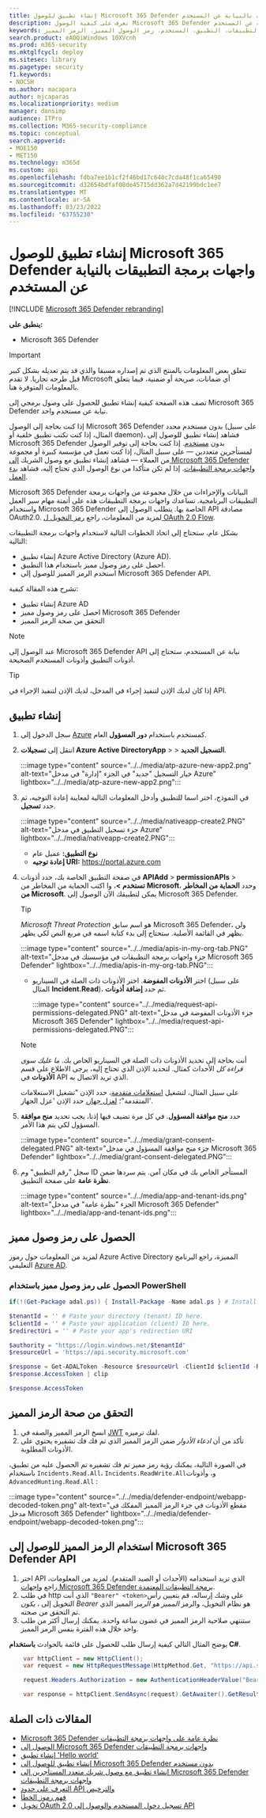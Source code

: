```yaml
---
title: إنشاء تطبيق للوصول Microsoft 365 Defender واجهات برمجة التطبيقات بالنيابة عن المستخدم
description: تعرف على كيفية الوصول Microsoft 365 Defender واجهات برمجة التطبيقات بالنيابة عن المستخدم.
keywords: الوصول، نيابة عن المستخدم، واجهة برمجة التطبيقات، التطبيق، المستخدم، رمز الوصول المميز، الرمز المميز،
search.product: eADQiWindows 10XVcnh
ms.prod: m365-security
ms.mktglfcycl: deploy
ms.sitesec: library
ms.pagetype: security
f1.keywords:
- NOCSH
ms.author: macapara
author: mjcaparas
ms.localizationpriority: medium
manager: dansimp
audience: ITPro
ms.collection: M365-security-compliance
ms.topic: conceptual
search.appverid:
- MOE150
- MET150
ms.technology: m365d
ms.custom: api
ms.openlocfilehash: fdba7ee1b1cf2f46bd17c648c7cda48f1ca65490
ms.sourcegitcommit: d32654bdfaf08de45715dd362a7d42199bdc1ee7
ms.translationtype: MT
ms.contentlocale: ar-SA
ms.lasthandoff: 03/23/2022
ms.locfileid: "63755230"
---
```

# <a name="create-an-app-to-access-microsoft-365-defender-apis-on-behalf-of-a-user"></a>إنشاء تطبيق للوصول Microsoft 365 Defender واجهات برمجة التطبيقات بالنيابة عن المستخدم

[!INCLUDE [Microsoft 365 Defender rebranding](../includes/microsoft-defender.md)]

**ينطبق على:**

- Microsoft 365 Defender

> [!IMPORTANT]
> تتعلق بعض المعلومات بالمنتج الذي تم إصداره مسبقا والذي قد يتم تعديله بشكل كبير قبل طرحه تجاريا. لا تقدم Microsoft أي ضمانات، صريحة أو ضمنية، فيما يتعلق بالمعلومات المتوفرة هنا.

تصف هذه الصفحة كيفية إنشاء تطبيق للحصول على وصول برمجي إلى Microsoft 365 Defender نيابة عن مستخدم واحد.

إذا كنت بحاجة إلى الوصول Microsoft 365 Defender بدون مستخدم محدد (على سبيل المثال، إذا كنت تكتب تطبيق خلفية أو daemon)، فشاهد إنشاء تطبيق للوصول إلى Microsoft 365 Defender بدون [مستخدم](api-create-app-web.md). إذا كنت بحاجة إلى توفير الوصول لمستأجرين متعددين — على سبيل المثال، إذا كنت تعمل في مؤسسة كبيرة أو مجموعة من العملاء — فشاهد إنشاء تطبيق مع وصول الشريك [إلى Microsoft 365 Defender واجهات برمجة التطبيقات](api-partner-access.md). إذا لم تكن متأكدا من نوع الوصول الذي تحتاج إليه، فشاهد [بدء العمل](api-access.md).

Microsoft 365 Defender البيانات والإجراءات من خلال مجموعة من واجهات برمجة التطبيقات البرنامجية. تساعدك واجهات برمجة التطبيقات هذه على أتمتة مهام سير العمل واستخدام Microsoft 365 Defender الخاصة بها. يتطلب الوصول إلى API مصادقة OAuth2.0. لمزيد من المعلومات، راجع [رمز التخويل ل OAuth 2.0 Flow](/azure/active-directory/develop/active-directory-v2-protocols-oauth-code).

بشكل عام، ستحتاج إلى اتخاذ الخطوات التالية لاستخدام واجهات برمجة التطبيقات التالية:

- إنشاء تطبيق Azure Active Directory (Azure AD).
- احصل على رمز وصول مميز باستخدام هذا التطبيق.
- استخدم الرمز المميز للوصول إلى Microsoft 365 Defender API.

تشرح هذه المقالة كيفية:

- إنشاء تطبيق Azure AD
- احصل على رمز وصول مميز Microsoft 365 Defender
- التحقق من صحة الرمز المميز

> [!NOTE]
> عند الوصول إلى Microsoft 365 Defender API نيابة عن المستخدم، ستحتاج إلى أذونات التطبيق وأذونات المستخدم الصحيحة.

> [!TIP]
> إذا كان لديك الإذن لتنفيذ إجراء في المدخل، لديك الإذن لتنفيذ الإجراء في API.

## <a name="create-an-app"></a>إنشاء تطبيق

1. سجل الدخول إلى [Azure](https://portal.azure.com) كمستخدم باستخدام **دور المسؤول** العام.

2. انتقل إلى **تسجيلات Azure Active DirectoryApp** >  >  **التسجيل الجديد**.

   :::image type="content" source="../../media/atp-azure-new-app2.png" alt-text="خيار التسجيل &quot;جديد&quot; في الجزء &quot;إدارة&quot; في مدخل Azure" lightbox="../../media/atp-azure-new-app2.png":::

3. في النموذج، اختر اسما للتطبيق وأدخل المعلومات التالية لمعاينة إعادة التوجيه، ثم حدد **تسجيل**.

   :::image type="content" source="../../media/nativeapp-create2.PNG" alt-text="جزء تسجيل التطبيق في مدخل Azure" lightbox="../../media/nativeapp-create2.PNG":::
   

   - **نوع التطبيق:** عميل عام
   - **إعادة توجيه URI:** https://portal.azure.com

4. في صفحة التطبيق الخاصة بك، حدد أذونات **APIAdd** >  **permissionAPIs** >  **تستخدم >**، وا اكتب الحماية من المخاطر من **Microsoft**، وحدد **الحماية من المخاطر من Microsoft**. يمكن لتطبيقك الآن الوصول إلى Microsoft 365 Defender.

   > [!TIP]
   > *Microsoft Threat Protection* هو اسم سابق Microsoft 365 Defender، ولن يظهر في القائمة الأصلية. ستحتاج إلى بدء كتابة اسمه في مربع النص لكي يظهر.

   :::image type="content" source="../../media/apis-in-my-org-tab.PNG" alt-text="جزء واجهات برمجة التطبيقات في مؤسستك في مدخل Microsoft 365 Defender" lightbox="../../media/apis-in-my-org-tab.PNG":::

   - اختر **الأذونات المفوضة**. اختر الأذونات ذات الصلة في السيناريو (على سبيل المثال **Incident.Read**)، ثم حدد **إضافة أذونات**.

     :::image type="content" source="../../media/request-api-permissions-delegated.PNG" alt-text="جزء الأذونات المفوضة في مدخل Microsoft 365 Defender" lightbox="../../media/request-api-permissions-delegated.PNG":::

    > [!NOTE]
    > أنت بحاجة إلى تحديد الأذونات ذات الصلة في السيناريو الخاص بك. *ما عليك سوى قراءة كل* الأحداث كمثال. لتحديد الإذن الذي تحتاج إليه، يرجى الاطلاع على قسم **الأذونات** في API الذي تريد الاتصال به.
    >
    > على سبيل المثال، لتشغيل [استعلامات متقدمة](api-advanced-hunting.md)، حدد الإذن "تشغيل الاستعلامات المتقدمة"؛ [لعزل جهاز،](/windows/security/threat-protection/microsoft-defender-atp/isolate-machine) حدد الإذن 'عزل الجهاز'.

5. حدد **منح موافقة المسؤول**. في كل مرة تضيف فيها إذنا، يجب تحديد **منح موافقة** المسؤول لكي يتم هذا الأمر.

   :::image type="content" source="../../media/grant-consent-delegated.PNG" alt-text="جزء منح موافقة المسؤول في مدخل Microsoft 365 Defender" lightbox="../../media/grant-consent-delegated.PNG":::

6. سجل "رقم التطبيق" وم ID المستأجر الخاص بك في مكان آمن. يتم سردها ضمن **نظرة عامة** على صفحة التطبيق.

   :::image type="content" source="../../media/app-and-tenant-ids.png" alt-text="الجزء &quot;نظرة عامة&quot; في مدخل Microsoft 365 Defender" lightbox="../../media/app-and-tenant-ids.png":::

## <a name="get-an-access-token"></a>الحصول على رمز وصول مميز

لمزيد من المعلومات حول رموز Azure Active Directory المميزة، راجع البرنامج التعليمي [Azure AD](/azure/active-directory/develop/active-directory-v2-protocols-oauth-client-creds).

### <a name="get-an-access-token-using-powershell"></a>الحصول على رمز وصول مميز باستخدام PowerShell

```PowerShell
if(!(Get-Package adal.ps)) { Install-Package -Name adal.ps } # Install the ADAL.PS package in case it's not already present

$tenantId = '' # Paste your directory (tenant) ID here.
$clientId = '' # Paste your application (client) ID here.
$redirectUri = '' # Paste your app's redirection URI

$authority = "https://login.windows.net/$tenantId"
$resourceUrl = 'https://api.security.microsoft.com'

$response = Get-ADALToken -Resource $resourceUrl -ClientId $clientId -RedirectUri $redirectUri -Authority $authority -PromptBehavior:Always
$response.AccessToken | clip

$response.AccessToken
```

## <a name="validate-the-token"></a>التحقق من صحة الرمز المميز

1. انسخ الرمز المميز والصقه في [JWT](https://jwt.ms) لفك ترميزه.
1. تأكد من أن *ادعاء الأدوار* ضمن الرمز المميز الذي تم فك فك تشفيره يحتوي على الأذونات المطلوبة.

في الصورة التالية، يمكنك رؤية رمز مميز تم فك تشفيره تم الحصول عليه من تطبيق، باستخدام ```Incidents.Read.All```، ```Incidents.ReadWrite.All```و، وأذونات ```AdvancedHunting.Read.All``` :

:::image type="content" source="../../media/defender-endpoint/webapp-decoded-token.png" alt-text="مقطع الأذونات في جزء الرمز المميز المفكك في مدخل Microsoft 365 Defender" lightbox="../../media/defender-endpoint/webapp-decoded-token.png":::

## <a name="use-the-token-to-access-the-microsoft-365-defender-api"></a>استخدام الرمز المميز للوصول إلى Microsoft 365 Defender API

1. اختر API الذي تريد استخدامه (الأحداث أو الصيد المتقدم). لمزيد من المعلومات، راجع [واجهات Microsoft 365 Defender برمجة التطبيقات المعتمدة](api-supported.md).
2. في طلب http الذي أنت `"Bearer" <token>`على وشك إرساله، قم بتعيين رأس التخويل إلى ، *يكون Bearer* هو نظام التخويل، والرمز *المميز هو الرمز* المميز الذي تم التحقق من صحته.
3. ستنتهي صلاحية الرمز المميز في غضون ساعة واحدة. يمكنك إرسال أكثر من طلب واحد خلال هذه الفترة بنفس الرمز المميز.

يوضح المثال التالي كيفية إرسال طلب للحصول على قائمة بالحوادث **باستخدام C#**.

```C#
    var httpClient = new HttpClient();
    var request = new HttpRequestMessage(HttpMethod.Get, "https://api.security.microsoft.com/api/incidents");

    request.Headers.Authorization = new AuthenticationHeaderValue("Bearer", token);

    var response = httpClient.SendAsync(request).GetAwaiter().GetResult();
```

## <a name="related-articles"></a>المقالات ذات الصلة

- [Microsoft 365 Defender نظرة عامة على واجهات برمجة التطبيقات](api-overview.md)
- [الوصول إلى Microsoft 365 Defender واجهات برمجة التطبيقات](api-access.md)
- [إنشاء تطبيق 'Hello world'](api-hello-world.md)
- [إنشاء تطبيق للوصول إلى Microsoft 365 Defender بدون مستخدم](api-create-app-web.md)
- [إنشاء تطبيق مع وصول شريك متعدد المستأجرين إلى Microsoft 365 Defender واجهات برمجة التطبيقات](api-partner-access.md)
- [التعرف على حدود API والترخيص](api-terms.md)
- [فهم رموز الخطأ](api-error-codes.md)
- [تخويل OAuth 2.0 تسجيل دخول المستخدم والوصول إلى API](/azure/active-directory/develop/active-directory-v2-protocols-oauth-code)
